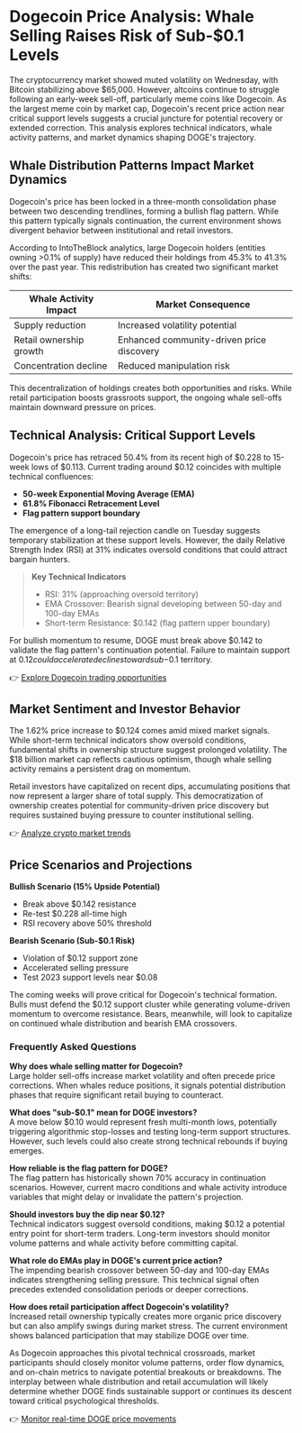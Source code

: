 # Dogecoin Price Analysis: Whale Selling Raises Risk of Sub-$0.1 Levels

The cryptocurrency market showed muted volatility on Wednesday, with Bitcoin stabilizing above $65,000. However, altcoins continue to struggle following an early-week sell-off, particularly meme coins like Dogecoin. As the largest meme coin by market cap, Dogecoin's recent price action near critical support levels suggests a crucial juncture for potential recovery or extended correction. This analysis explores technical indicators, whale activity patterns, and market dynamics shaping DOGE's trajectory.

## Whale Distribution Patterns Impact Market Dynamics

Dogecoin's price has been locked in a three-month consolidation phase between two descending trendlines, forming a bullish flag pattern. While this pattern typically signals continuation, the current environment shows divergent behavior between institutional and retail investors.

According to IntoTheBlock analytics, large Dogecoin holders (entities owning >0.1% of supply) have reduced their holdings from 45.3% to 41.3% over the past year. This redistribution has created two significant market shifts:

| Whale Activity Impact | Market Consequence |
|-----------------------|---------------------|
| Supply reduction      | Increased volatility potential |
| Retail ownership growth | Enhanced community-driven price discovery |
| Concentration decline | Reduced manipulation risk |

This decentralization of holdings creates both opportunities and risks. While retail participation boosts grassroots support, the ongoing whale sell-offs maintain downward pressure on prices.

## Technical Analysis: Critical Support Levels

Dogecoin's price has retraced 50.4% from its recent high of $0.228 to 15-week lows of $0.113. Current trading around $0.12 coincides with multiple technical confluences:

- **50-week Exponential Moving Average (EMA)**
- **61.8% Fibonacci Retracement Level**
- **Flag pattern support boundary**

The emergence of a long-tail rejection candle on Tuesday suggests temporary stabilization at these support levels. However, the daily Relative Strength Index (RSI) at 31% indicates oversold conditions that could attract bargain hunters.

> **Key Technical Indicators**
> - RSI: 31% (approaching oversold territory)
> - EMA Crossover: Bearish signal developing between 50-day and 100-day EMAs
> - Short-term Resistance: $0.142 (flag pattern upper boundary)

For bullish momentum to resume, DOGE must break above $0.142 to validate the flag pattern's continuation potential. Failure to maintain support at $0.12 could accelerate declines toward sub-$0.1 territory.

👉 [Explore Dogecoin trading opportunities](https://bit.ly/okx-bonus)

## Market Sentiment and Investor Behavior

The 1.62% price increase to $0.124 comes amid mixed market signals. While short-term technical indicators show oversold conditions, fundamental shifts in ownership structure suggest prolonged volatility. The $18 billion market cap reflects cautious optimism, though whale selling activity remains a persistent drag on momentum.

Retail investors have capitalized on recent dips, accumulating positions that now represent a larger share of total supply. This democratization of ownership creates potential for community-driven price discovery but requires sustained buying pressure to counter institutional selling.

👉 [Analyze crypto market trends](https://bit.ly/okx-bonus)

## Price Scenarios and Projections

**Bullish Scenario (15% Upside Potential)**
- Break above $0.142 resistance
- Re-test $0.228 all-time high
- RSI recovery above 50% threshold

**Bearish Scenario (Sub-$0.1 Risk)**
- Violation of $0.12 support zone
- Accelerated selling pressure
- Test 2023 support levels near $0.08

The coming weeks will prove critical for Dogecoin's technical formation. Bulls must defend the $0.12 support cluster while generating volume-driven momentum to overcome resistance. Bears, meanwhile, will look to capitalize on continued whale distribution and bearish EMA crossovers.

### Frequently Asked Questions

**Why does whale selling matter for Dogecoin?**  
Large holder sell-offs increase market volatility and often precede price corrections. When whales reduce positions, it signals potential distribution phases that require significant retail buying to counteract.

**What does "sub-$0.1" mean for DOGE investors?**  
A move below $0.10 would represent fresh multi-month lows, potentially triggering algorithmic stop-losses and testing long-term support structures. However, such levels could also create strong technical rebounds if buying emerges.

**How reliable is the flag pattern for DOGE?**  
The flag pattern has historically shown 70% accuracy in continuation scenarios. However, current macro conditions and whale activity introduce variables that might delay or invalidate the pattern's projection.

**Should investors buy the dip near $0.12?**  
Technical indicators suggest oversold conditions, making $0.12 a potential entry point for short-term traders. Long-term investors should monitor volume patterns and whale activity before committing capital.

**What role do EMAs play in DOGE's current price action?**  
The impending bearish crossover between 50-day and 100-day EMAs indicates strengthening selling pressure. This technical signal often precedes extended consolidation periods or deeper corrections.

**How does retail participation affect Dogecoin's volatility?**  
Increased retail ownership typically creates more organic price discovery but can also amplify swings during market stress. The current environment shows balanced participation that may stabilize DOGE over time.

As Dogecoin approaches this pivotal technical crossroads, market participants should closely monitor volume patterns, order flow dynamics, and on-chain metrics to navigate potential breakouts or breakdowns. The interplay between whale distribution and retail accumulation will likely determine whether DOGE finds sustainable support or continues its descent toward critical psychological thresholds.

👉 [Monitor real-time DOGE price movements](https://bit.ly/okx-bonus)